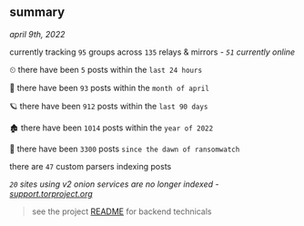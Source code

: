 
## summary
_april 9th, 2022_

currently tracking `95` groups across `135` relays & mirrors - _`51` currently online_

⏲ there have been `5` posts within the `last 24 hours`

🦈 there have been `93` posts within the `month of april`

🪐 there have been `912` posts within the `last 90 days`

🏚 there have been `1014` posts within the `year of 2022`

🦕 there have been `3300` posts `since the dawn of ransomwatch`

there are `47` custom parsers indexing posts

_`20` sites using v2 onion services are no longer indexed - [support.torproject.org](https://support.torproject.org/onionservices/v2-deprecation/)_

> see the project [README](https://github.com/thetanz/ransomwatch#ransomwatch--) for backend technicals
